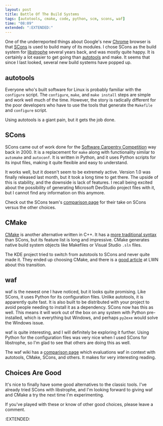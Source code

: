 ```yaml
---
layout: post
title: Battle Of The Build Systems
tags: [autotools, cmake, code, python, scm, scons, waf]
time: "08:09"
extended: ":EXTENDED:"
---
```


One of the underreported things about Google's new [Chrome](http://www.google.com/chrome) browser is that [SCons](http://scons.org) is used to build many of its modules.  I chose SCons as the build system for [libstrophe](http://code.stanziq.com/strophe) several years back, and was mostly quite happy.  It is certainly a lot easier to get going than [autotools](http://www.gnu.org/software/autoconf/) and make.  It seems that since I last looked, several new build systems have popped up.

## autotools

Everyone who's built software for Linux is probably familiar with the `configure` script.  The `configure`, `make`, and `make install` steps are simple and work well much of the time.  However, the story is radically different for the poor developers who have to use the tools that generate the `Makefile` and `configure` script.

Using autotools is a giant pain, but it gets the job done.

## SCons

SCons came out of work done for the [Software Carpentry Competition](http://www.advogato.org/article/25.html) way back in 2000.  It is a replacement for `make` along with functionality similar to `automake` and `autoconf`.  It is written in Python, and it uses Python scripts for its input files, making it quite flexible and easy to understand.

It works well, but it doesn't seem to be extremely active.  Version 1.0 was finally released last month, but it took a long time to get there.  The upside of this is stability, and the downside is lack of features.  I recall being excited about the possibility of generating Microsoft DevStudio project files with it, but I cannot find any information on this anymore.

Check out the SCons team's [comparison page](http://scons.org/wiki/SconsVsOtherBuildTools) for their take on SCons versus the other choices.

## CMake

[CMake](http://www.cmake.org/HTML/index.html) is another alternative written in C++.  It has a [more traditional syntax](http://www.cmake.org/HTML/Examples.html) than SCons, but its feature list is long and impressive.  CMake generates native build system objects like Makefiles or Visual Studio `.sln` files.  

The KDE project tried to switch from autotools to SCons and never quite made it.  They ended up choosing CMake, and there is a [good article](http://lwn.net/Articles/188693/) at LWN about this transition.

## waf

waf is the newest one I have noticed, but it looks quite promising.  Like SCons, it uses Python for its configuration files.  Unlike autotools, it is apparently quite fast.  It is also built to be distributed with your project to avoid people needing to install it as a dependency.  SCons now has this as well.  This means it will work out of the box on any system with Python pre-installed, which is everything but Windows, and perhaps `py2exe` would solve the Windows issue.

waf is quite interesting, and I will definitely be exploring it further.  Using Python for the configuration files was very nice when I used SCons for libstrophe, so I'm glad to see that others are doing this as well.

The waf wiki has a [comparison page](http://code.google.com/p/waf/wiki/WafAndOtherBuildSystems) which evaluations waf in context with autotools, CMake, SCons, and others.  It makes for very interesting reading.

## Choices Are Good

It's nice to finally have some good alternatives to the classic tools.  I've already tried SCons with libstrophe, and I'm looking forward to giving waf and CMake a try the next time I'm experimenting.

If you've played with these or know of other good choices, please leave a comment.

:EXTENDED:



